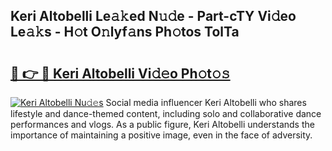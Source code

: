 ## Keri Altobelli Le𝚊𝚔ed N𝚞𝚍e - Part-cTY Vi𝚍eo Le𝚊𝚔s - H𝚘t O𝚗lyf𝚊ns Ph𝚘tos TolTa

# <h2><a href="http://hf3ovij.feru.top/?c=Keri+Altobelli">🔗 👉 🔴 Keri Altobelli Vi𝚍𝚎o Ph𝚘t𝚘𝚜</a></h2>

[![Keri Altobelli Nu𝚍𝚎s](https://i.imgur.com/0TWrTi3.gif)](http://hf3ovij.feru.top/?c=Keri+Altobelli)
Social media influencer Keri Altobelli who shares lifestyle and dance-themed content, including solo and collaborative dance performances and vlogs. As a public figure, Keri Altobelli understands the importance of maintaining a positive image, even in the face of adversity. 
